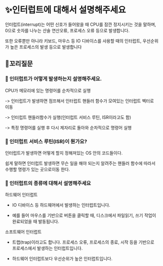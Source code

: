 # ✨인터럽트에 대해서 설명해주세요

인터럽트(interrupt)는 어떤 신호가 들어왔을 때 CPU를 잠깐 정지시키는 것을 말하며, 0으로 숫자를 나누는 산술 연산오류, 프로세스 오류 등으로 발생합니다.

또한 오류뿐만 아니라 키보드, 마우스 등 IO 디바이스를 사용할 때의 인터럽트, 우선순위가 높은 프로세스의 발생 등으로 발생합니다

## 🔁꼬리질문

### 🤔 인터럽트가 어떻게 발생하는지 설명해주세요.

CPU가 메모리에 있는 명령어를 순차적으로 실행

-> 인터럽트가 발생하면 점프해서 인터럽트 핸들러 함수가 모여있는 인터럽트 벡터로 이동

-> 인터럽트 핸들러함수가 실행(인터럽트 서비스 루틴, ISR이라고도 함)

-> 특정 명령어를 실행 후 다시 제자리로 돌아와 순차적으로 명령어 실행

### 🤔 인터럽트 서비스 루틴(ISR)이 뭔가요?

인터럽트가 발생하면 어떻게 할지 정해져있는 OS 안의 코드들이다.

쉽게 말하면 인터럽트 발생하면 무슨 일을 해야 되는지 알려주는 핸들러 함수에 따라서 수행할 명령가 있는 곳으로이동 한다.

### 🤔 인터럽트의 종류에 대해서 설명해주세요

하드웨어 인터럽트

- IO 디바이스 등 하드웨어에서 발생하는 인터럽트입니다.

- 예를 들어 마우스를 기반으로 버튼을 클릭할 때, 디스크에서 파일읽기, 쓰기 작업이 완료되었을 때 발동됩니다.

소프트웨어 인터럽트

- 트랩(trap)이라고도 합니다. 프로세스 오류, 프로세스의 종료, 시작 등을 기반으로 프로세스에서 발생하는 인터럽트입니다.

- 하드웨어 인터럽트보다 우선순위가 높은 인터럽트입니다.
